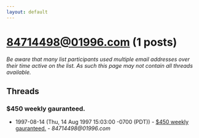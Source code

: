 ```yaml
---
layout: default
---
```


# 84714498@01996.com (1 posts)

_Be aware that many list participants used multiple email addresses over their time active on the list. As such this page may not contain all threads available._

## Threads

### $450 weekly gauranteed.
+ 1997-08-14 (Thu, 14 Aug 1997 15:03:00 -0700 (PDT)) - [$450 weekly gauranteed.](/archive/1997/08/4bc1e82e13ec2a80ae29c4f1916567a65d895e0ad22a0886ced2300ad5fd6e45) - _84714498@01996.com_


